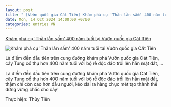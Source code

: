 ```yaml
---
layout: post
title: " [Vườn quốc gia Cát Tiên] Khám phá cụ 'Thằn lằn sấm' 400 năm tuổi tại Vườn quốc gia Cát Tiên"
date: Mon, 14 Oct 2024 14:00:00 +0700
categories: entries VN
---
```

[Khám phá cụ 'Thằn lằn sấm' 400 năm tuổi tại Vườn quốc gia Cát Tiên](https://baodongnai.com.vn/media/202410/kham-pha-cu-than-lan-sam-400-nam-tuoi-tai-vuon-quoc-gia-cat-tien-0b7210a/)

![Khám phá cụ 'Thằn lằn sấm' 400 năm tuổi tại Vườn quốc gia Cát Tiên](https://baodongnai.com.vn/file/e7837c02876411cd0187645a2551379f/102024/untitled-1_20241015095357.jpg?width=600&height=-&type=resize)

Là điểm đến đầu tiên trên cung đường khám phá Vườn quốc gia Cát Tiên, cây Tung cổ thụ hơn 400 năm tuổi với bộ rễ độc đáo trồi lên hẳn mặt đất, ...

Là điểm đến đầu tiên trên cung đường khám phá Vườn quốc gia Cát Tiên, cây Tung cổ thụ hơn 400 năm tuổi với bộ rễ độc đáo trồi lên hẳn mặt đất, thậm chí còn cao hơn đầu người, kéo dài ra hàng chục mét tạo thành thế đứng vững chắc cho cây

Thực hiện: Thủy Tiên

